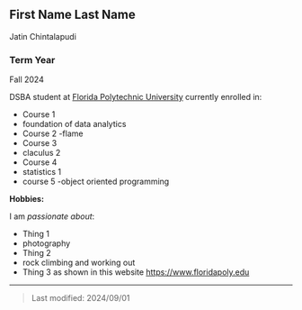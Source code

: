 ## First Name Last Name
Jatin Chintalapudi
### Term Year 
Fall 2024

DSBA student at [Florida Polytechnic University](https://www.floridapoly.edu) currently enrolled in: 

- Course 1
 - foundation of data analytics
- Course 2
 -flame 
- Course 3
 - claculus 2 
- Course 4
 - statistics 1
- course 5
 -object oriented programming 

**Hobbies:**

I am _passionate about_: 

- Thing 1
 - photography 
- Thing 2
 - rock climbing and working out 
- Thing 3 as shown in this website <https://www.floridapoly.edu>

***

> Last modified: 2024/09/01